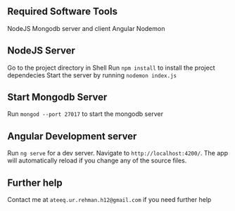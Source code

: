 ## Required Software Tools
NodeJS
Mongodb server and client
Angular
Nodemon

## NodeJS Server
Go to the project directory in Shell
Run `npm install` to install the project dependecies
Start the server by running `nodemon index.js`

## Start Mongodb Server
Run `mongod --port 27017` to start the mongodb server

## Angular Development server
Run `ng serve` for a dev server. Navigate to `http://localhost:4200/`. The app will automatically reload if you change any of the source files.

## Further help
Contact me at `ateeq.ur.rehman.h12@gmail.com` if you need further help